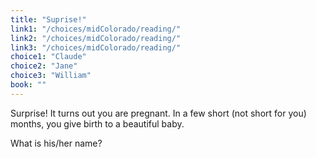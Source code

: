 ```yaml
---
title: "Suprise!"
link1: "/choices/midColorado/reading/"
link2: "/choices/midColorado/reading/"
link3: "/choices/midColorado/reading/"
choice1: "Claude"
choice2: "Jane"
choice3: "William"
book: ""
---
```

Surprise! It turns out you are pregnant. In a few short (not short for you) months, you give birth to a beautiful baby. 

What is his/her name?